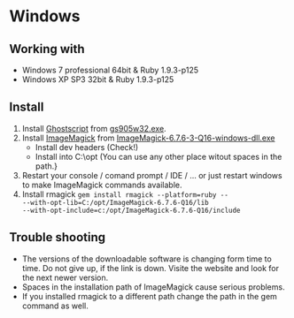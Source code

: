 # Windows

## Working with

* Windows 7 professional 64bit & Ruby 1.9.3-p125
* Windows XP SP3 32bit & Ruby 1.9.3-p125

## Install

1. Install [Ghostscript](http://sourceforge.net/projects/ghostscript/) from [gs905w32.exe](http://downloads.sourceforge.net/project/ghostscript/GPL%20Ghostscript/9.05/gs905w32.exe).
2. Install [ImageMagick](http://www.imagemagick.org) from [ImageMagick-6.7.6-3-Q16-windows-dll.exe](http://www.imagemagick.org/download/binaries/ImageMagick-6.7.6-3-Q16-windows-dll.exe)
   * Install dev headers (Check!)
   * Install into C:\opt (You can use any other place witout spaces in the path.}
3. Restart your console / comand prompt / IDE / ... or just restart windows to make ImageMagick commands available.
4. Install rmagick
   <code>gem install rmagick --platform=ruby -- --with-opt-lib=C:/opt/ImageMagick-6.7.6-Q16/lib --with-opt-include=c:/opt/ImageMagick-6.7.6-Q16/include</code>


## Trouble shooting
* The versions of the downloadable software is changing form time to time. Do not give up, if the link is down. Visite the website and look for the next newer version.
* Spaces in the installation path of ImageMagick cause serious problems.
* If you installed rmagick to a different path change the path in the gem command as well.  
